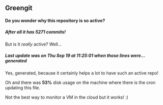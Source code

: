 ## Greengit

#### Do you wonder why this repository is so active?

##### After all it has 5271 commits!

But is it *really* active? Well...

##### Last update was on Thu Sep 19 at 11:25:01 when those lines were... generated

Yes, generated, because it certainly helps a lot to have such an active repo!

Oh and there was **53%** disk usage on the machine
where there is the cron updating this file.

Not the best way to monitor a VM in the cloud but it works! :)
